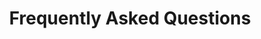 ---
published: false
title: Frequently Asked Questions
descriptions: Questions clients frequently ask when starting a project with me.
---
